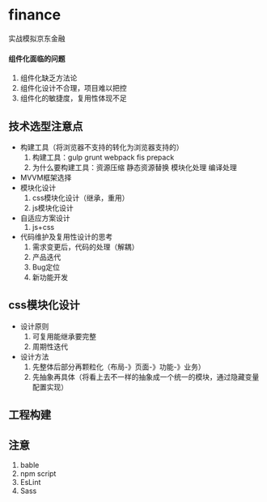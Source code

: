 # finance
实战模拟京东金融



#### 组件化面临的问题  
1. 组件化缺乏方法论
2. 组件化设计不合理，项目难以把控
3. 组件化的敏捷度，复用性体现不足 



## 技术选型注意点
+ 构建工具（将浏览器不支持的转化为浏览器支持的）  
    1. 构建工具：gulp grunt webpack fis prepack
    2. 为什么要构建工具：资源压缩 静态资源替换 模块化处理 编译处理
+ MVVM框架选择
+ 模块化设计
    1. css模块化设计（继承，重用）
    2. js模块化设计
+ 自适应方案设计
    1. js+css
+ 代码维护及复用性设计的思考
    1. 需求变更后，代码的处理（解耦）
    2. 产品迭代 
    3. Bug定位
    4. 新功能开发



## css模块化设计
+ 设计原则
    1. 可复用能继承要完整
    2. 周期性迭代
+ 设计方法
    1. 先整体后部分再颗粒化（布局-》页面-》功能-》业务）
    2. 先抽象再具体（将看上去不一样的抽象成一个统一的模块，通过隐藏变量配置实现）





## 工程构建














## 注意
1. bable
2. npm script
3. EsLint
4. Sass